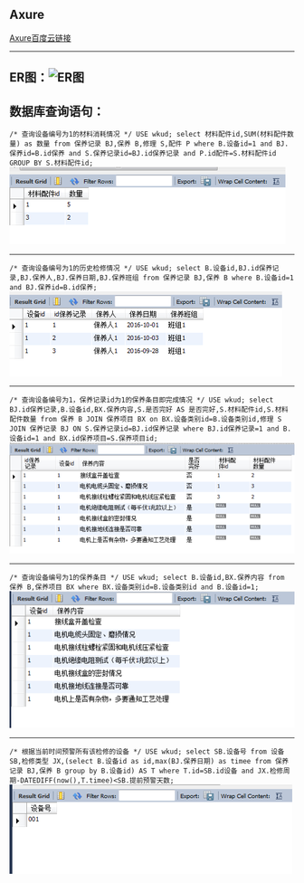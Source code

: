 ## Axure
[Axure百度云链接](https://pan.baidu.com/s/1i5LQpPb)
***
## ER图：![ER图](images/ER)
## 数据库查询语句：
`
/*
查询设备编号为1的材料消耗情况
*/
USE wkud;
select 材料配件id,SUM(材料配件数量) as 数量
from 保养记录 BJ,保养 B,修理 S,配件 P
where B.设备id=1 and BJ.保养id=B.id保养 and S.保养记录id=BJ.id保养记录 and P.id配件=S.材料配件id
GROUP BY S.材料配件id;
`
![图1](images/1.PNG)

***

`
/*
查询设备编号为1的历史检修情况
*/
USE wkud;
select B.设备id,BJ.id保养记录,BJ.保养人,BJ.保养日期,BJ.保养班组
from 保养记录 BJ,保养 B
where B.设备id=1 and BJ.保养id=B.id保养;
`
![图2](images/2.PNG)

***

`
/*
查询设备编号为1，保养记录id为1的保养条目即完成情况
*/
USE wkud;
select BJ.id保养记录,B.设备id,BX.保养内容,S.是否完好 AS 是否完好,S.材料配件id,S.材料配件数量
from 保养 B JOIN 保养项目 BX on
BX.设备类别id=B.设备类别id,修理 S JOIN 保养记录 BJ ON S.保养记录id=BJ.id保养记录
where BJ.id保养记录=1 and B.设备id=1 and
BX.id保养项目=S.保养项目id;
`
![图3](images/3.PNG)

***

`
/*
查询设备编号为1的保养条目
*/
USE wkud;
select B.设备id,BX.保养内容
from 保养 B,保养项目 BX
where BX.设备类别id=B.设备类别id and B.设备id=1;
`
![图4](images/4.PNG)

***

`
/*
根据当前时间预警所有该检修的设备
*/
USE wkud;
select SB.设备号
from 设备 SB,检修类型 JX,(select B.设备id as id,max(BJ.保养日期) as timee from 保养记录 BJ,保养 B group by B.设备id) AS T
where T.id=SB.id设备 and JX.检修周期-DATEDIFF(now(),T.timee)<SB.提前预警天数;
`
![图5](images/5.PNG)







